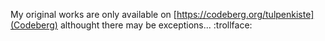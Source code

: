 My original works are only available on [https://codeberg.org/tulpenkiste](Codeberg) althought there may be exceptions...
:trollface:
